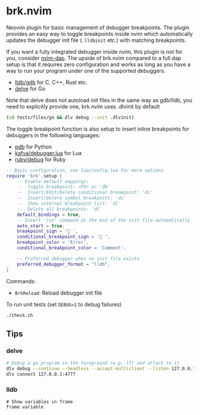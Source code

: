 # brk.nvim
Neovim plugin for basic management of debugger breakpoints. The plugin provides
an easy way to toggle breakpoints inside nvim which automatically updates the
debugger init file (`.lldbinit` etc.) with matching breakpoints.

If you want a fully integrated debugger inside nvim, this plugin is not for you,
consider [nvim-dap](https://github.com/mfussenegger/nvim-dap). The upside of
brk.nvim compared to a full dap setup is that it requires zero configuration
and works as long as you have a way to run your program under one of the
supported debuggers.

* [lldb/gdb](https://lldb.llvm.org/use/map.html) for C, C++, Rust etc.
* [delve](https://github.com/go-delve/delve/blob/master/Documentation/cli/getting_started.md) for Go

Note that delve does not autoload init files in the same way as gdb/lldb, you need to
explicitly provide one, brk.nvim uses .dlvinit by default

```bash
(cd tests/files/go && dlv debug --init .dlvinit)
```

The toggle breakpoint function is also setup to insert inline breakpoints for
debuggers in the following languages:

* [pdb](https://docs.python.org/3/library/pdb.html) for Python
* [kafva/debugger.lua](https://github.com/kafva/debugger.lua) for Lua
* [ruby/debug](https://github.com/ruby/debug) for Ruby

```lua
-- Basic configuration, see lua/config.lua for more options
require 'brk'.setup {
    -- Enable default mappings:
    --  Toggle breakpoint: <F9> or 'db'
    --  Insert/Edit/Delete conditional breakpoint: 'dc'
    --  Insert/Delete symbol breakpoint: 'ds'
    --  Show internal breakpoint list: 'dl'
    --  Delete all breakpoints: 'dC'
    default_bindings = true,
    -- Insert 'run' command at the end of the init file automatically
    auto_start = true,
    breakpoint_sign = '󰝥 ',
    conditional_breakpoint_sign = '󰝥 ',
    breakpoint_color = 'Error',
    conditional_breakpoint_color = 'Comment',

    -- Preferred debugger when no init file exists
    preferred_debugger_format = "lldb",
}
```

Commands:
* `BrkReload`: Reload debugger init file

To run unit tests (set `DEBUG=1` to debug failures)
```bash
./check.sh
```

## Tips

### delve
```bash
# Debug a go program in the foreground (e.g. lf) and attach to it
dlv debug --continue --headless --accept-multiclient --listen 127.0.0.1:4777
dlv connect 127.0.0.1:4777
```

### lldb
```lldbinit
# Show variables in frame
frame variable
```
